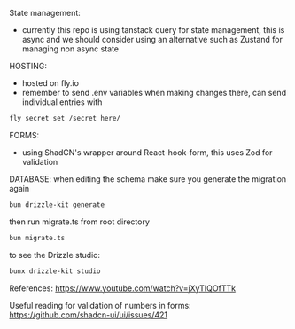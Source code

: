 State management:
- currently this repo is using tanstack query for state management, this is async and we should
consider using an alternative such as Zustand for managing non async state



HOSTING:
- hosted on fly.io
- remember to send .env variables when making changes there, can send individual entries with
```bash
fly secret set /secret here/
```

FORMS:
- using ShadCN's wrapper around React-hook-form, this uses Zod for validation

DATABASE:
when editing the schema make sure you generate the migration again
```bash
bun drizzle-kit generate
```
then run migrate.ts from root directory
```bash
bun migrate.ts
```

to see the Drizzle studio:
```bash
bunx drizzle-kit studio
```


References:
https://www.youtube.com/watch?v=jXyTIQOfTTk


Useful reading for validation of numbers in forms:
https://github.com/shadcn-ui/ui/issues/421